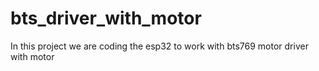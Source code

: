 # bts_driver_with_motor
In this project we are coding the esp32 to work with bts769 motor driver with motor
